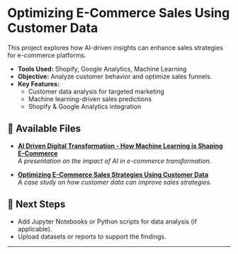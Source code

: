 # Optimizing E-Commerce Sales Using Customer Data

This project explores how AI-driven insights can enhance sales strategies for e-commerce platforms.

- **Tools Used:** Shopify, Google Analytics, Machine Learning  
- **Objective:** Analyze customer behavior and optimize sales funnels.  
- **Key Features:**  
  - Customer data analysis for targeted marketing  
  - Machine learning-driven sales predictions  
  - Shopify & Google Analytics integration  

## 📂 Available Files  
- **[AI Driven Digital Transformation - How Machine Learning is Shaping E-Commerce](AI%20Driven%20Digital%20Transformation%20-%20How%20Machine%20Learning%20is%20Shaping%20E-Commerce.pptx)**  
  _A presentation on the impact of AI in e-commerce transformation._  

- **[Optimizing E-Commerce Sales Strategies Using Customer Data](Optimizing%20E-Commerce%20Sales%20Strategies%20Using%20Customer%20Data.pptx)**  
  _A case study on how customer data can improve sales strategies._  

## 🔹 Next Steps  
- Add Jupyter Notebooks or Python scripts for data analysis (if applicable).  
- Upload datasets or reports to support the findings.  

---

